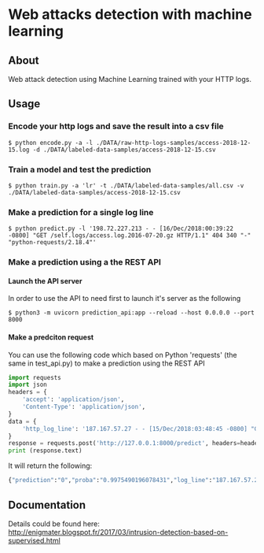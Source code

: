 
# Web attacks detection with machine learning
## About
Web attack detection using Machine Learning trained with your HTTP logs.

## Usage
### Encode your http logs and save the result into a csv file
```shell
$ python encode.py -a -l ./DATA/raw-http-logs-samples/access-2018-12-15.log -d ./DATA/labeled-data-samples/access-2018-12-15.csv
```

### Train a model and test the prediction
```shell
$ python train.py -a 'lr' -t ./DATA/labeled-data-samples/all.csv -v ./DATA/labeled-data-samples/access-2018-12-15.csv
```

### Make a prediction for a single log line
```shell
$ python predict.py -l '198.72.227.213 - - [16/Dec/2018:00:39:22 -0800] "GET /self.logs/access.log.2016-07-20.gz HTTP/1.1" 404 340 "-" "python-requests/2.18.4"'
```

### Make a prediction using a the REST API
#### Launch the API server 
In order to use the API to need first to launch it's server as the following
```shell
$ python3 -m uvicorn prediction_api:app --reload --host 0.0.0.0 --port 8000
```
#### Make a predciton request 
You can use the following code which based on Python 'requests' (the same in test_api.py) to make a prediction using the REST API
```python
import requests
import json
headers = {
    'accept': 'application/json',
    'Content-Type': 'application/json',
}
data = {
    'http_log_line': '187.167.57.27 - - [15/Dec/2018:03:48:45 -0800] "GET /honeypot/Honeypot%20-%20Howto.pdf HTTP/1.1" 200 1279418 "http://www.secrepo.com/" "Mozilla/5.0 (X11; Linux x86_64) AppleWebKit/534.24 (KHTML, like Gecko) Chrome/61.0.3163.128 Safari/534.24 XiaoMi/MiuiBrowser/9.6.0-Beta"'
}
response = requests.post('http://127.0.0.1:8000/predict', headers=headers, data=json.dumps(data))
print (response.text)
```
It will return the following:
``` python
{"prediction":"0","proba":"0.9975490196078431","log_line":"187.167.57.27 - - [15/Dec/2018:03:48:45 -0800] \"GET /honeypot/Honeypot%20-%20Howto.pdf HTTP/1.1\" 200 1279418 \"http://www.secrepo.com/\" \"Mozilla/5.0 (X11; Linux x86_64) AppleWebKit/534.24 (KHTML, like Gecko) Chrome/61.0.3163.128 Safari/534.24 XiaoMi/MiuiBrowser/9.6.0-Beta\""}
```
## Documentation
Details could be found here:
<br>
http://enigmater.blogspot.fr/2017/03/intrusion-detection-based-on-supervised.html
